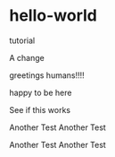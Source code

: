 # hello-world
tutorial

A change

greetings humans!!!!


happy to be here



See if this works


Another Test 
Another Test 

Another Test 
Another Test 



